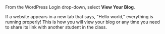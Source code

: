 From the WordPress Login drop-down, select **View Your Blog**.

If a website appears in a new tab that says, "Hello world," everything is running properly!  This is how you will view your blog or any time you need to share its link with another student in the class.

